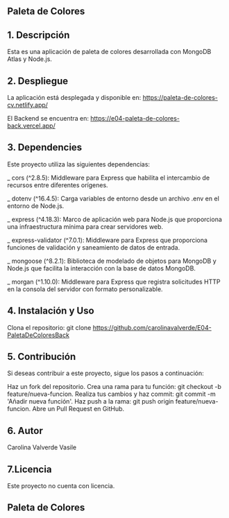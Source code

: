 ## **Paleta de Colores**

## 1. Descripción
Esta es una aplicación de paleta de colores desarrollada con MongoDB Atlas y Node.js.

## 2. Despliegue

La aplicación está desplegada y disponible en:
https://paleta-de-colores-cv.netlify.app/

El Backend se encuentra en:
https://e04-paleta-de-colores-back.vercel.app/

## 3. Dependencies
Este proyecto utiliza las siguientes dependencias:

_ cors (^2.8.5): Middleware para Express que habilita el intercambio de recursos entre diferentes orígenes.

_ dotenv (^16.4.5): Carga variables de entorno desde un archivo .env en el entorno de Node.js.

_ express (^4.18.3): Marco de aplicación web para Node.js que proporciona una infraestructura mínima para crear servidores web.

_ express-validator (^7.0.1): Middleware para Express que proporciona funciones de validación y saneamiento de datos de entrada.

_ mongoose (^8.2.1): Biblioteca de modelado de objetos para MongoDB y Node.js que facilita la interacción con la base de datos MongoDB.

_ morgan (^1.10.0): Middleware para Express que registra solicitudes HTTP en la consola del servidor con formato personalizable.

## 4. Instalación y Uso
Clona el repositorio: git clone https://github.com/carolinavalverde/E04-PaletaDeColoresBack

## 5. Contribución
Si deseas contribuir a este proyecto, sigue los pasos a continuación:

Haz un fork del repositorio.
Crea una rama para tu función: git checkout -b feature/nueva-funcion.
Realiza tus cambios y haz commit: git commit -m 'Añadir nueva función'.
Haz push a la rama: git push origin feature/nueva-funcion.
Abre un Pull Request en GitHub.

## 6. Autor
Carolina Valverde Vasile

## 7.Licencia
Este proyecto no cuenta con licencia.

## **Paleta de Colores**
